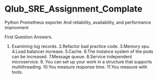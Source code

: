 # Qlub_SRE_Assignment_Complate
Python Prometheus exporter And reliability, availability, and performance improvment

First Question Answers.
1. Examining log records. 2.Refactor bad practice code. 3.Memory xpu. 4.Load balancer increase. 5.Cache. 6.The instance system of the pods can be increased. 7.Message queue. 8.Service independent microservice. 9. You can set up your work in a structure that supports multithreading. 10.You measure response time. 11.You measure with tools.
